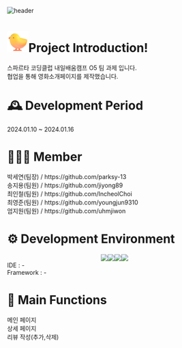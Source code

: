 ![header](https://capsule-render.vercel.app/api?type=waving&color=auto&height=300&section=header&text=😀5&fontSize=80)

<h1><img src = "Baby Chick.png" width="50" height="50"/>Project Introduction!</h1>

스파르타 코딩클럽 내일배움캠프 O5 팀 과제 입니다.<br>
협업을 통해 영화소개페이지를 제작했습니다.

<h1>🕰️ Development Period</h1>
2024.01.10 ~ 2024.01.16

<h1>🧑‍🤝‍🧑 Member</h1>
박세연(팀장) / https://github.com/parksy-13<br>
송지용(팀원) / https://github.com/jiyong89<br>
최인철(팀원) / https://github.com/IncheolChoi<br>
최영준(팀원) / https://github.com/youngjun9310<br>
엄지원(팀원) / https://github.com/uhmjiwon<br>

<h1>⚙️ Development Environment</h1>
<div style="display: flex; flex-wrap: wrap; align-items: center; justify-content: center;">
    <img src="https://img.shields.io/badge/javascript-F7DF1E?style=for-the-badge&logo=javascript&logoColor=black">
    <img src="https://img.shields.io/badge/node.js-339933?style=for-the-badge&logo=Node.js&logoColor=white">
    <img src="https://img.shields.io/badge/css-1572B6?style=for-the-badge&logo=css3&logoColor=white">
    <img src="https://img.shields.io/badge/html5-E34F26?style=for-the-badge&logo=html5&logoColor=white"><br>
</div>
IDE : - <br>
Framework : -

<h1>📌 Main Functions</h1>
메인 페이지<br>
상세 페이지<br>
리뷰 작성(추가,삭제)<br>
